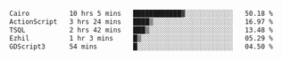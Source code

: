<!--START_SECTION:waka-->

```txt
Cairo          10 hrs 5 mins   ████████████▓░░░░░░░░░░░░   50.18 %
ActionScript   3 hrs 24 mins   ████▒░░░░░░░░░░░░░░░░░░░░   16.97 %
TSQL           2 hrs 42 mins   ███▒░░░░░░░░░░░░░░░░░░░░░   13.48 %
Ezhil          1 hr 3 mins     █▒░░░░░░░░░░░░░░░░░░░░░░░   05.29 %
GDScript3      54 mins         █░░░░░░░░░░░░░░░░░░░░░░░░   04.50 %
```

<!--END_SECTION:waka-->